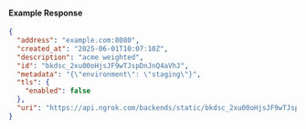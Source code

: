 <!-- Code generated for API Clients. DO NOT EDIT. -->

#### Example Response

```json
{
  "address": "example.com:8080",
  "created_at": "2025-06-01T10:07:10Z",
  "description": "acme weighted",
  "id": "bkdsc_2xu00oHjsJF9wTJspDnJnQ4aVhJ",
  "metadata": "{\"environment\": \"staging\"}",
  "tls": {
    "enabled": false
  },
  "uri": "https://api.ngrok.com/backends/static/bkdsc_2xu00oHjsJF9wTJspDnJnQ4aVhJ"
}
```
